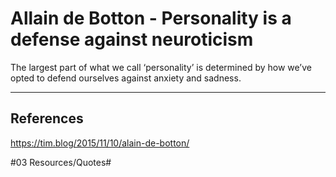 # Allain de Botton - Personality is a defense against neuroticism

The largest part of what we call ‘personality’ is determined by how we’ve opted to defend ourselves against anxiety and sadness.

---

## References

https://tim.blog/2015/11/10/alain-de-botton/

\#03 Resources/Quotes#

